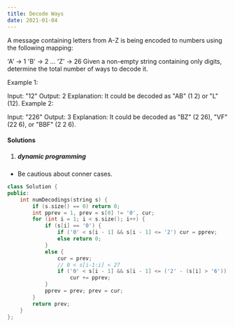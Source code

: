 ```yaml
---
title: Decode Ways
date: 2021-01-04
---
```

A message containing letters from A-Z is being encoded to numbers using the following mapping:

'A' -> 1
'B' -> 2
...
'Z' -> 26
Given a non-empty string containing only digits, determine the total number of ways to decode it.

Example 1:

Input: "12"
Output: 2
Explanation: It could be decoded as "AB" (1 2) or "L" (12).
Example 2:

Input: "226"
Output: 3
Explanation: It could be decoded as "BZ" (2 26), "VF" (22 6), or "BBF" (2 2 6).


#### Solutions

1. ##### dynamic programming

- Be cautious about conner cases.

```cpp
class Solution {
public:
    int numDecodings(string s) {
        if (s.size() == 0) return 0;
        int pprev = 1, prev = s[0] != '0', cur;
        for (int i = 1; i < s.size(); i++) {
            if (s[i] == '0') {
                if ('0' < s[i - 1] && s[i - 1] <= '2') cur = pprev;
                else return 0;
            }
            else {
                cur = prev;
                // 0 < s[i-1:i] < 27
                if ('0' < s[i - 1] && s[i - 1] <= ('2' - (s[i] > '6')))
                    cur += pprev;
            }
            pprev = prev; prev = cur;
        }
        return prev;
    }
};
```